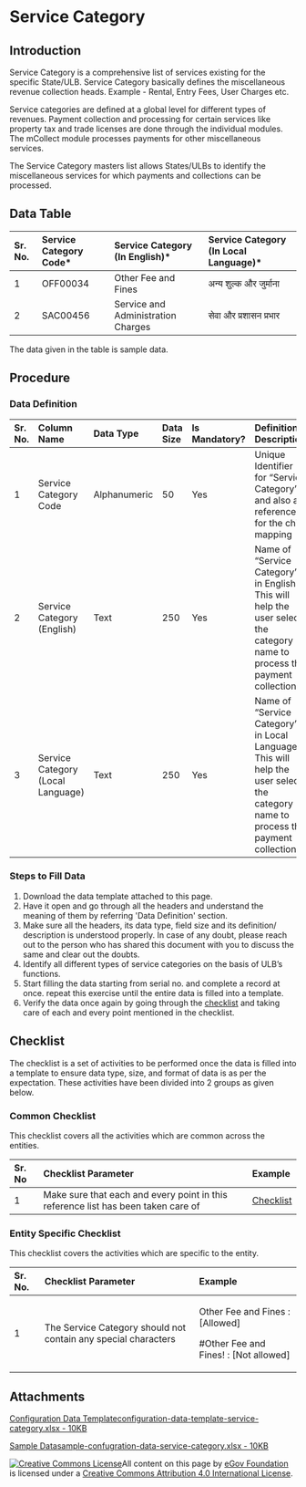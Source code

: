 # Service Category

## Introduction <a id="introduction"></a>

Service Category is a comprehensive list of services existing for the specific State/ULB. Service Category basically defines the miscellaneous revenue collection heads. Example - Rental, Entry Fees, User Charges etc.

Service categories are defined at a global level for different types of revenues. Payment collection and processing for certain services like property tax and trade licenses are done through the individual modules. The mCollect module processes payments for other miscellaneous services.

The Service Category masters list allows States/ULBs to identify the miscellaneous services for which payments and collections can be processed.

## Data Table <a id="data-table"></a>

| Sr. No. | Service Category Code\* | Service Category \(In English\)\* | Service Category \(In Local Language\)\* |
| :--- | :--- | :--- | :--- |
| 1 | OFF00034 | Other Fee and Fines | अन्य शुल्क और जुर्माना |
| 2 | SAC00456 | Service and Administration Charges | सेवा और प्रशासन प्रभार |

The data given in the table is sample data.

## Procedure <a id="procedure"></a>

### Data Definition <a id="data-definition"></a>

| Sr. No. | Column Name | Data Type | Data Size | Is Mandatory? | Definition/ Description |
| :--- | :--- | :--- | :--- | :--- | :--- |
| 1 | Service Category Code | Alphanumeric | 50 | Yes | Unique Identifier for “Service Category” and also a reference for the child mapping |
| 2 | Service Category \(English\) | Text | 250 | Yes | Name of “Service Category” in English. This will help the user select the category name to process the payment collection |
| 3 | Service Category \(Local Language\) | Text | 250 | Yes | Name of “Service Category” in Local Language. This will help the user select the category name to process the payment collection |

### Steps to Fill Data <a id="steps-to-fill-data"></a>

1. Download the data template attached to this page.
2. Have it open and go through all the headers and understand the meaning of them by referring 'Data Definition' section.
3. Make sure all the headers, its data type, field size and its definition/ description is understood properly. In case of any doubt, please reach out to the person who has shared this document with you to discuss the same and clear out the doubts.
4. Identify all different types of service categories on the basis of ULB’s functions.
5. Start filling the data starting from serial no. and complete a record at once. repeat this exercise until the entire data is filled into a template.
6. Verify the data once again by going through the [checklist](https://docs.digit.org/configure-digit/configuring-master-data-templates/module-setup/common-config/checklist) and taking care of each and every point mentioned in the checklist.

## Checklist <a id="checklist"></a>

The checklist is a set of activities to be performed once the data is filled into a template to ensure data type, size, and format of data is as per the expectation. These activities have been divided into 2 groups as given below.

### Common Checklist <a id="common-checklist"></a>

This checklist covers all the activities which are common across the entities.

| Sr. No | Checklist Parameter | Example |
| :--- | :--- | :--- |
| 1 | Make sure that each and every point in this reference list has been taken care of | ​[Checklist](https://docs.digit.org/configure-digit/configuring-master-data-templates/module-setup/common-config/checklist)​ |

### Entity Specific Checklist <a id="entity-specific-checklist"></a>

This checklist covers the activities which are specific to the entity.

<table>
  <thead>
    <tr>
      <th style="text-align:left">Sr. No.</th>
      <th style="text-align:left">Checklist Parameter</th>
      <th style="text-align:left">Example</th>
    </tr>
  </thead>
  <tbody>
    <tr>
      <td style="text-align:left">1</td>
      <td style="text-align:left">The Service Category should not contain any special characters</td>
      <td
      style="text-align:left">
        <p>Other Fee and Fines : [Allowed]</p>
        <p>#Other Fee and Fines! : [Not allowed]</p>
        </td>
    </tr>
  </tbody>
</table>

## Attachments <a id="attachments"></a>

[Configuration Data Templateconfiguration-data-template-service-category.xlsx - 10KB](https://firebasestorage.googleapis.com/v0/b/gitbook-28427.appspot.com/o/assets%2F-MERG_iQW5oN4ukgXP8K%2Fsync%2Fdc43a0fe5ab9a640f507a8ee407c7270f951ff4d.xlsx?generation=1602050605604860&alt=media)

[Sample Datasample-confugration-data-service-category.xlsx - 10KB](https://firebasestorage.googleapis.com/v0/b/gitbook-28427.appspot.com/o/assets%2F-MERG_iQW5oN4ukgXP8K%2Fsync%2F76cd429256ab480c4e5b87f864709fe6d9537dfd.xlsx?generation=1602050605589057&alt=media)



 [![Creative Commons License](https://i.creativecommons.org/l/by/4.0/80x15.png)](http://creativecommons.org/licenses/by/4.0/)All content on this page by [eGov Foundation ](https://egov.org.in/)is licensed under a [Creative Commons Attribution 4.0 International License](http://creativecommons.org/licenses/by/4.0/).

